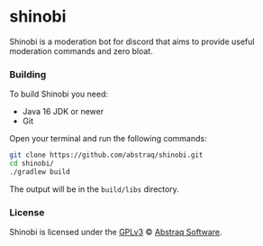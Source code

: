 # shinobi
Shinobi is a moderation bot for discord that aims to provide useful moderation commands and zero bloat.


### Building
To build Shinobi you need:
* Java 16 JDK or newer
* Git

Open your terminal and run the following commands:
```sh
git clone https://github.com/abstraq/shinobi.git
cd shinobi/
./gradlew build
```
The output will be in the `build/libs` directory.

### License

Shinobi is licensed under the [GPLv3](https://github.com/abstraq/shinobi/blob/master/LICENSE) © [Abstraq Software](https://github.com/abstraq).